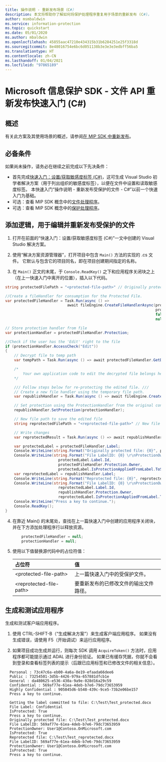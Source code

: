```yaml
---
title: 操作说明 - 重新发布场景（C#）
description: 本文将帮助你了解如何将保护处理程序重复用于场景的重新发布 (C#)。
author: msmbaldwin
ms.service: information-protection
ms.topic: quickstart
ms.date: 05/01/2020
ms.author: mbaldwin
ms.openlocfilehash: 45855aac47210e434315b31b6284251e25f3318d
ms.sourcegitcommit: 8e48016754e6bc6d051138b3e3e3e3edbff56ba5
ms.translationtype: HT
ms.contentlocale: zh-CN
ms.lasthandoff: 01/04/2021
ms.locfileid: "97865189"
---
```

# <a name="microsoft-information-protection-sdk---file-api-republishing-quickstart-c"></a>Microsoft 信息保护 SDK - 文件 API 重新发布快速入门 (C#)

## <a name="overview"></a>概述

有关此方案及其使用场景的概述，请参阅[在 MIP SDK 中重新发布](concept-republishing.md)。

## <a name="prerequisites"></a>必备条件

如果尚未操作，请务必在继续之前完成以下先决条件：

- 首先完成[快速入门：设置/获取敏感度标签 (C#)](quick-file-set-get-label-csharp.md)，这可生成 Visual Studio 初学者解决方案（用于列出组织的敏感度标签），以便在文件中设置和读取敏感度标签。 本快速入门“操作说明 - 重新发布受保护的文件 - C#”以前一个快速入门为基础。
- 可选：查看 MIP SDK 概念中的[文件处理程序](concept-handler-file-cpp.md)。
- 可选：查看 MIP SDK 概念中的[保护处理程序](concept-handler-protection-cpp.md)。

## <a name="add-logic-to-edit-and-republish-a-protected-file"></a>添加逻辑，用于编辑并重新发布受保护的文件

1. 打开在前面的“快速入门：设置/获取敏感度标签 (C#)”一文中创建的 Visual Studio 解决方案。

2. 使用“解决方案资源管理器”，打开项目中包含 `Main()` 方法的实现的 .cs 文件。 它默认与包含它的项目同名，即在项目创建期间指定的名称。

3. 在 `Main()` 正文的末尾，于 `Console.ReadKey()` 之下和应用程序关闭块之上（在上一快速入门中离开的位置），插入以下代码。

```csharp
string protectedFilePath = "<protected-file-path>" // Originally protected file's path from previous quickstart.

//Create a fileHandler for consumption for the Protected File.
var protectedFileHandler = Task.Run(async () => 
                            await fileEngine.CreateFileHandlerAsync(protectedFilePath,// inputFilePath
                                                                    protectedFilePath,// actualFilePath
                                                                    false, //isAuditDiscoveryEnabled
                                                                    null)).Result; // fileExecutionState

// Store protection handler from file
var protectionHandler = protectedFileHandler.Protection;

//Check if the user has the 'Edit' right to the file
if (protectionHandler.AccessCheck("Edit"))
{
    // Decrypt file to temp path
    var tempPath = Task.Run(async () => await protectedFileHandler.GetDecryptedTemporaryFileAsync()).Result;

    /*
        Your own application code to edit the decrypted file belongs here. 
    */

    /// Follow steps below for re-protecting the edited file. ///
    // Create a new file handler using the temporary file path.
    var republishHandler = Task.Run(async () => await fileEngine.CreateFileHandlerAsync(tempPath, tempPath, false)).Result;

    // Set protection using the ProtectionHandler from the original consumption operation.
    republishHandler.SetProtection(protectionHandler);

    // New file path to save the edited file
    string reprotectedFilePath = "<reprotected-file-path>" // New file path for saving reprotected file.

    // Write changes
    var reprotectedResult = Task.Run(async () => await republishHandler.CommitAsync(reprotectedFilePath)).Result;

    var protectedLabel = protectedFileHandler.Label;
    Console.WriteLine(string.Format("Originally protected file: {0}", protectedFilePath));
    Console.WriteLine(string.Format("File LabelID: {0} \r\nProtectionOwner: {1} \r\nIsProtected: {2}", 
                        protectedLabel.Label.Id, 
                        protectedFileHandler.Protection.Owner, 
                        protectedLabel.IsProtectionAppliedFromLabel.ToString()));
    var reprotectedLabel = republishHandler.Label;
    Console.WriteLine(string.Format("Reprotected file: {0}", reprotectedFilePath));
    Console.WriteLine(string.Format("File LabelID: {0} \r\nProtectionOwner: {1} \r\nIsProtected: {2}", 
                        reprotectedLabel.Label.Id, 
                        republishHandler.Protection.Owner, 
                        reprotectedLabel.IsProtectionAppliedFromLabel.ToString()));
    Console.WriteLine("Press a key to continue.");
    Console.ReadKey();
}
```

4. 在靠近 Main() 的末尾处，查找在上一篇快速入门中创建的应用程序关闭块，并在下方添加处理程序行以释放资源。

    ````csharp
        protectedFileHandler = null;
        protectionHandler = null;
    ````

5. 使用以下值替换源代码中的占位符值：

   | 占位符 | 值 |
   |:----------- |:----- |
   | \<protected-file-path\> | 上一篇快速入门中的受保护文件。 |
   | \<reprotected-file-path\> | 要重新发布的已修改文件的输出文件路径。 |

## <a name="build-and-test-the-application"></a>生成和测试应用程序

生成和测试客户端应用程序。

1. 使用 CTRL-SHIFT-B（“生成解决方案”）来生成客户端应用程序。 如果没有生成错误，请使用 F5（开始调试）来运行应用程序。

2. 如果项目成功生成并运行，则每次 SDK 调用 `AcquireToken()` 方法时，应用程序都可能提示通过 ADAL 进行身份验证。 如果已有缓存凭据，你就不会看到登录和查看标签列表的提示（后跟已应用标签和已修改文件的相关信息）。

  ```console
    Personal : 73c47c6a-eb00-4a6a-8e19-efaada66dee6
    Public : 73254501-3d5b-4426-979a-657881dfcb1e
    General : da480625-e536-430a-9a9e-028d16a29c59
    Confidential : 569af77e-61ea-4deb-b7e6-79dc73653959
    Highly Confidential : 905845d6-b548-439c-9ce5-73b2e06be157
    Press a key to continue.

    Getting the label committed to file: C:\Test\Test_protected.docx
    File Label: Confidential
    IsProtected: True
    Press a key to continue.
    Originally protected file: C:\Test\Test_protected.docx
    File LabelID: 569af77e-61ea-4deb-b7e6-79dc73653959
    ProtectionOwner: User1@Contoso.OnMicrosoft.com
    IsProtected: True
    Reprotected file: C:\Test\Test_reprotected.docx
    File LabelID: 569af77e-61ea-4deb-b7e6-79dc73653959
    ProtectionOwner: User1@Contoso.OnMicrosoft.com
    IsProtected: True
    Press a key to continue.
   ```